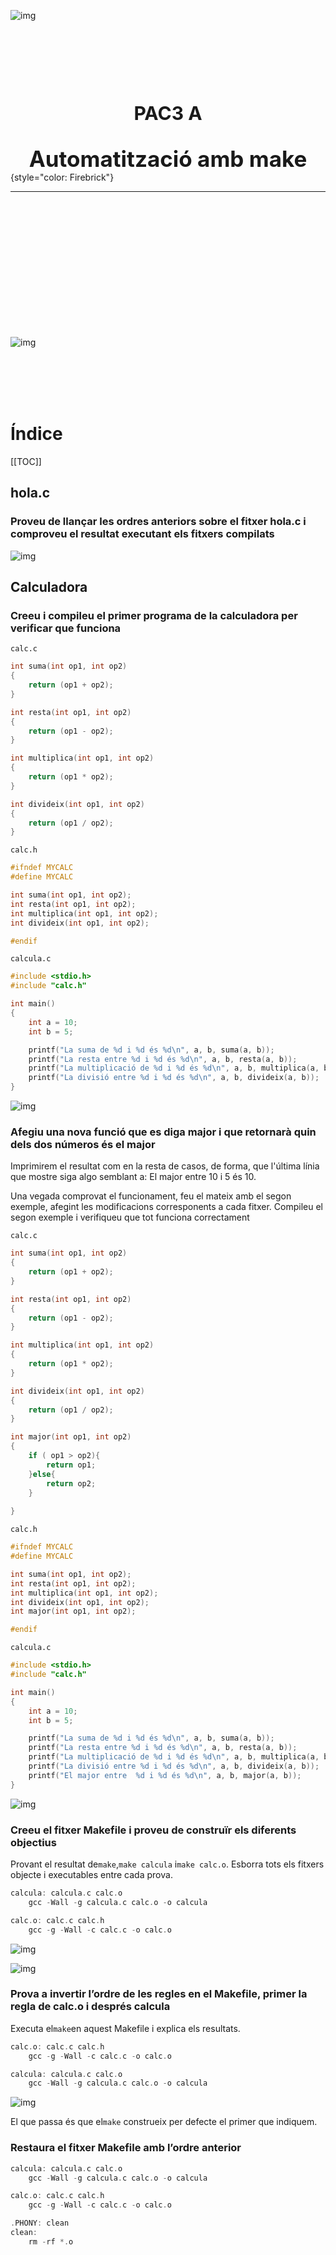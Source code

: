 <!-- markdownlint-disable MD033 -->

<br></br>

![img](logo.jpg)

<br></br>
<br></br>
<br></br>

**<div style="font-size:30px"><center>PAC3 A</center></div>**
<br></br>
**<div style="font-size:35px"><center>Automatització amb make</center></div>**{style="color: Firebrick"}

----

<br></br>
<br></br>
<br></br>
<br></br>
<br></br>
<br></br>

![img](logoi2.png)

<div style="page-break-after: always; "></div>

<br></br>
<br></br>

# Índice

[[TOC]]

<div style="page-break-after: always; "></div>

## hola.c

### Proveu de llançar les ordres anteriors sobre el fitxer hola.c i comproveu el resultat executant els fitxers compilats

![img](1.png)

## Calculadora

### Creeu i compileu el primer programa de la calculadora per verificar que funciona

```calc.c```

```C
int suma(int op1, int op2)
{
    return (op1 + op2);
}

int resta(int op1, int op2)
{
    return (op1 - op2);
}

int multiplica(int op1, int op2)
{
    return (op1 * op2);
}

int divideix(int op1, int op2)
{
    return (op1 / op2);
}
```

```calc.h```

```C
#ifndef MYCALC
#define MYCALC

int suma(int op1, int op2);
int resta(int op1, int op2);
int multiplica(int op1, int op2);
int divideix(int op1, int op2);

#endif
```

```calcula.c```

```C
#include <stdio.h>
#include "calc.h"

int main()
{
    int a = 10;
    int b = 5;

    printf("La suma de %d i %d és %d\n", a, b, suma(a, b));
    printf("La resta entre %d i %d és %d\n", a, b, resta(a, b));
    printf("La multiplicació de %d i %d és %d\n", a, b, multiplica(a, b));
    printf("La divisió entre %d i %d és %d\n", a, b, divideix(a, b));
}
```

![img](2.png)

### Afegiu una nova funció que es diga major i que retornarà quin dels dos números és el major

Imprimirem el resultat com en la resta de casos, de forma, que l'última línia que mostre siga algo semblant a: El major entre 10 i 5 és 10.

Una vegada comprovat el funcionament, feu el mateix amb el segon exemple, afegint les modificacions corresponents a cada fitxer. Compileu el segon exemple i verifiqueu que tot funciona correctament

```calc.c```

```C
int suma(int op1, int op2)
{
    return (op1 + op2);
}

int resta(int op1, int op2)
{
    return (op1 - op2);
}

int multiplica(int op1, int op2)
{
    return (op1 * op2);
}

int divideix(int op1, int op2)
{
    return (op1 / op2);
}

int major(int op1, int op2)
{
    if ( op1 > op2){
        return op1;
    }else{
        return op2;
    }
        
}
```

```calc.h```

```C
#ifndef MYCALC
#define MYCALC

int suma(int op1, int op2);
int resta(int op1, int op2);
int multiplica(int op1, int op2);
int divideix(int op1, int op2);
int major(int op1, int op2);

#endif
```

```calcula.c```

```C
#include <stdio.h>
#include "calc.h"

int main()
{
    int a = 10;
    int b = 5;

    printf("La suma de %d i %d és %d\n", a, b, suma(a, b));
    printf("La resta entre %d i %d és %d\n", a, b, resta(a, b));
    printf("La multiplicació de %d i %d és %d\n", a, b, multiplica(a, b));
    printf("La divisió entre %d i %d és %d\n", a, b, divideix(a, b));
    printf("El major entre  %d i %d és %d\n", a, b, major(a, b));
}
```

![img](3.png)

### Creeu el fitxer Makefile i proveu de construïr els diferents objectius

Provant el resultat de```make```,```make calcula``` i```make calc.o```. Esborra tots els fitxers objecte i executables entre cada prova.

```C
calcula: calcula.c calc.o
    gcc -Wall -g calcula.c calc.o -o calcula

calc.o: calc.c calc.h
    gcc -g -Wall -c calc.c -o calc.o
```

![img](4.png)

![img](4b.png)

### Prova a invertir l’ordre de les regles en el Makefile, primer la regla de calc.o i després calcula

Executa el```make```en aquest Makefile i explica els resultats.

```C
calc.o: calc.c calc.h
    gcc -g -Wall -c calc.c -o calc.o

calcula: calcula.c calc.o
    gcc -Wall -g calcula.c calc.o -o calcula
```

![img](4c.png)

El que passa és que el```make``` construeix per defecte el primer que indiquem.

### Restaura el fitxer Makefile amb l’ordre anterior

```C
calcula: calcula.c calc.o
    gcc -Wall -g calcula.c calc.o -o calcula

calc.o: calc.c calc.h
    gcc -g -Wall -c calc.c -o calc.o
```

```C
.PHONY: clean
clean:
    rm -rf *.o
```
